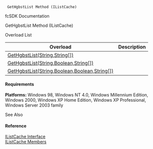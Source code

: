 ﻿     GetHgbstList Method (IListCache)                                                   

fcSDK Documentation

GetHgbstList Method (IListCache)

Overload List

| Overload | Description |
| --- | --- |
| [GetHgbstList(String,String\[\])](fcSDK~FChoice.Foundation.Clarify.IListCache~GetHgbstList(String,String[]).md) |   |
| [GetHgbstList(String,Boolean,String\[\])](fcSDK~FChoice.Foundation.Clarify.IListCache~GetHgbstList(String,Boolean,String[]).md) |   |
| [GetHgbstList(String,Boolean,Boolean,String\[\])](fcSDK~FChoice.Foundation.Clarify.IListCache~GetHgbstList(String,Boolean,Boolean,String[]).md) |   |

#### Requirements

**Platforms:** Windows 98, Windows NT 4.0, Windows Millennium Edition, Windows 2000, Windows XP Home Edition, Windows XP Professional, Windows Server 2003 family

See Also

#### Reference

[IListCache Interface](fcSDK~FChoice.Foundation.Clarify.IListCache.md)  
[IListCache Members](fcSDK~FChoice.Foundation.Clarify.IListCache_members.md)